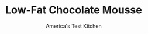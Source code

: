 ---
layout: ../../layouts/MarkdownPostLayout.astro
title: Low-Fat Chocolate Mousse
author: America's Test Kitchen
pubDate: 2023-03-15
description: "We wanted to preserve the rich chocolate flavor and keep the irresistible silky, fluffy texture of traditional chocolate mousse."
image_url: https://res.cloudinary.com/hksqkdlah/image/upload/ar_1:1,c_fill,dpr_2.0,f_auto,fl_lossy.progressive.strip_profile,g_faces:auto,q_auto:low,w_344/5811_sfs-am07-opn-4c-chocmousse2-290899
tags: ["Desserts or Baked Goods","Chocolate","Light","Puddings, Custards, Gelatins, & Souffles"]
calories: 1323
protein: 5
carbohydrates: 53
fats: 
fiber: 2
ingredients: ["4 ounces, semisweet chocolate, broken into pieces","1/3 cup (2 ounces), white chocolate chips","2 tablespoons, Dutch-processed cocoa powder","6 tablespoons plus 1/2 cup, water","1 teaspoon, vanilla extract","1/2 cup (3½ ounces), sugar","3 , large egg whites","1/4 teaspoon, cream of tartar"]
serves: 4
time: "30 minutes, plus 12 hours chilling"
instructions: ["Melt semisweet chocolate, white chocolate, cocoa powder, 6 tablespoons water, and vanilla in medium bowl set over pot of barely simmering water until smooth. Set aside to cool slightly.","Bring 1/2 cup water and sugar to vigorous boil in small saucepan over high heat. Boil until slightly thickened and large bubbles rise to top, about 4 minutes. Remove from heat while beating egg whites.","With electric mixer on medium-low speed, beat egg whites in large bowl until frothy, about 1 minute. Add cream of tartar and beat, gradually increasing speed to medium-high, until whites hold soft peaks, about 2 minutes. With mixer running, slowly pour hot syrup into whites (avoid pouring syrup onto beaters, or it will splash). Increase speed to high and beat until meringue has cooled to just warm and becomes very thick and shiny, 2 to 3 minutes.","Whisk 1/3 meringue into chocolate mixture until combined, then whisk in remaining meringue. Spoon mousse into six 6-ounce ramekins or pudding cups, or large serving bowl. Cover tightly with plastic wrap. Chill overnight. (Mousse can be refrigerated for up to 4 days.)"]
nutrition: ["285 mg Potassium","85 mg Phosphorus","43 mg Calcium","1 mg Iron","50 mg Magnesium","59 mg Sodium","13 g Fat","4 g Monounsaturated","2 mg Cholesterol","7 g Saturated","2 g Fiber","6 µg Folate (food)","48 g Sugars","2 µg Vitamin K","74 g Water","53 g Carbs","6 µg Folate equivalent (total)","5 g Protein","1 µg Vitamin A","330 kcal Energy","48 g Sugars, added","1323 calories"]
notes: "The meringue and chocolate mixture are combined in 2 stages so the meringue doesnt collapse. For the best texture, chill the mousse overnight."
---
